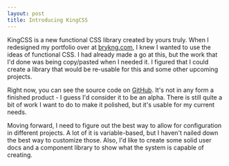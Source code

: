 ```yaml
---
layout: post
title: Introducing KingCSS
---
```


KingCSS is a new functional CSS library created by yours truly. When I redesigned my portfolio over at [brykng.com](http://brykng.com), I knew I wanted to use the ideas of functional CSS. I had already made a go at this, but the work that I'd done was being copy/pasted when I needed it. I figured that I could create a library that would be re-usable for this and some other upcoming projects.

Right now, you can see the source code on [GitHub](https://github.com/brykng/kingcss). It's not in any form a finished product - I guess I'd consider it to be an alpha. There is still quite a bit of work I want to do to make it polished, but it's usable for my current needs. 

Moving forward, I need to figure out the best way to allow for configuration in different projects. A lot of it is variable-based, but I haven't nailed down the best way to customize those. Also, I'd like to create some solid user docs and a component library to show what the system is capable of creating.